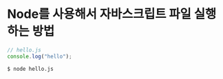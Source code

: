 # Node를 사용해서 자바스크립트 파일 실행하는 방법

```javascript
// hello.js
console.log("hello");
```

```bash
$ node hello.js
```